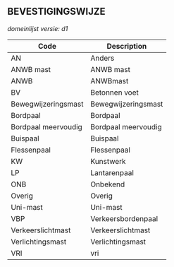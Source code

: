 ## BEVESTIGINGSWIJZE

*domeinlijst versie: d1* 

 |Code |Description	|
|	---	|	---	|
| AN | Anders |
| ANWB mast | ANWB mast |
| ANWB | ANWBmast |
| BV | Betonnen voet |
| Bewegwijzeringsmast | Bewegwijzeringsmast |
| Bordpaal | Bordpaal |
| Bordpaal meervoudig | Bordpaal meervoudig |
| Buispaal | Buispaal |
| Flessenpaal | Flessenpaal |
| KW | Kunstwerk |
| LP | Lantarenpaal |
| ONB | Onbekend |
| Overig | Overig |
| Uni-mast | Uni-mast |
| VBP | Verkeersbordenpaal |
| Verkeerslichtmast | Verkeerslichtmast |
| Verlichtingsmast | Verlichtingsmast |
| VRI | vri |
